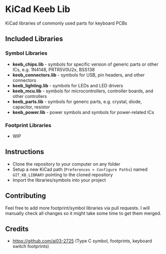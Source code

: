 # KiCad Keeb Lib

KiCad libraries of commonly used parts for keyboard PCBs

## Included Libraries

### Symbol Libraries

- **keeb_chips.lib** - symbols for specific version of generic parts or other ICs, e.g. 1N4148, PRTR5V0U2x, BSS138
- **keeb_connectors.lib** - symbols for USB, pin headers, and other connectors
- **keeb_lighting.lib** - symbols for LEDs and LED drivers
- **keeb_mcu.lib** - symbols for microcontrollers, controller boards, and other controllers
- **keeb_parts.lib** - symbols for generic parts, e.g. crystal, diode, capacitor, resistor
- **keeb_power.lib** - power symbols and symbols for power-related ICs

### Footprint Libraries

- WIP

## Instructions

- Clone the repository to your computer on any folder
- Setup a new KiCad path (`Preferences > Configure Paths`) named `GIT_KB_LIBRARY` pointing to the cloned repository
- Import the libraries/symbols into your project

## Contributing

Feel free to add more footprint/symbol libraries via pull requests. I will manually check all changes so it might take some time to get them merged.

## Credits

- https://github.com/ai03-2725 (Type C symbol, footprints, keyboard switch footprints)
